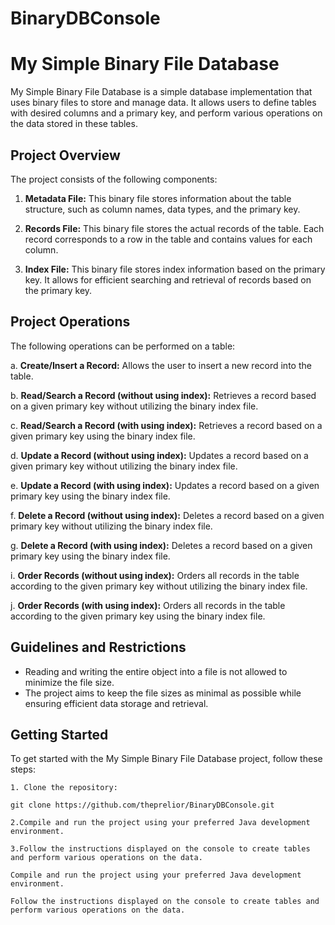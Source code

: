# BinaryDBConsole
# My Simple Binary File Database

My Simple Binary File Database is a simple database implementation that uses binary files to store and manage data. It allows users to define tables with desired columns and a primary key, and perform various operations on the data stored in these tables.

## Project Overview

The project consists of the following components:

1. **Metadata File:** This binary file stores information about the table structure, such as column names, data types, and the primary key.

2. **Records File:** This binary file stores the actual records of the table. Each record corresponds to a row in the table and contains values for each column.

3. **Index File:** This binary file stores index information based on the primary key. It allows for efficient searching and retrieval of records based on the primary key.

## Project Operations

The following operations can be performed on a table:

a. **Create/Insert a Record:** Allows the user to insert a new record into the table.

b. **Read/Search a Record (without using index):** Retrieves a record based on a given primary key without utilizing the binary index file.

c. **Read/Search a Record (with using index):** Retrieves a record based on a given primary key using the binary index file.

d. **Update a Record (without using index):** Updates a record based on a given primary key without utilizing the binary index file.

e. **Update a Record (with using index):** Updates a record based on a given primary key using the binary index file.

f. **Delete a Record (without using index):** Deletes a record based on a given primary key without utilizing the binary index file.

g. **Delete a Record (with using index):** Deletes a record based on a given primary key using the binary index file.

i. **Order Records (without using index):** Orders all records in the table according to the given primary key without utilizing the binary index file.

j. **Order Records (with using index):** Orders all records in the table according to the given primary key using the binary index file.



## Guidelines and Restrictions

- Reading and writing the entire object into a file is not allowed to minimize the file size.
- The project aims to keep the file sizes as minimal as possible while ensuring efficient data storage and retrieval.

## Getting Started

To get started with the My Simple Binary File Database project, follow these steps:



```shell
1. Clone the repository:

git clone https://github.com/theprelior/BinaryDBConsole.git

2.Compile and run the project using your preferred Java development environment.

3.Follow the instructions displayed on the console to create tables and perform various operations on the data.

Compile and run the project using your preferred Java development environment.

Follow the instructions displayed on the console to create tables and perform various operations on the data.
